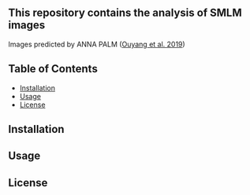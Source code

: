 ## This repository contains the analysis of SMLM images 

Images predicted by ANNA PALM ([Ouyang et al. 2019](https://www.nature.com/articles/nbt.4106))

## Table of Contents

* [Installation]()
* [Usage]()
* [License]()

## Installation


## Usage



## License






